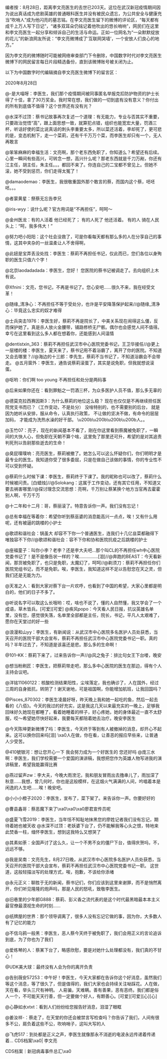 编者按：8月28日，距离李文亮医生的去世已203天。这位在武汉新冠疫情期间因为说出真话成为悲剧英雄的普通眼科医生并没有被民众遗忘，为公共安全与健康充当“吹哨人”成为他闪亮的墓志铭。在李文亮医生留下的微博的评论区，“每天都有成千上万人写下日记”，“诸多双耳朵仍铭记着他吹出的悠长哨响”，网民们在这里和李文亮医生一起分享和倾诉自己的生活与命运。正如一位网名为“一朵默默绽放的花儿”的新浪网友所说：“李文亮微博成了‘互联网哭墙’，一个安放人们良心的地方。”

因为李文亮的微博随时可能被网络审查部门下令删除，中国数字时代对李文亮医生微博下的网民留言每日片段精选备份，直到该微博账号被关闭为止。 

以下为中国数字时代编辑摘自李文亮医生微博下的留言区：

2020年8月28日

@-是大喵呀：李医生，我们那个疫情期间被同事匿名举报克扣防护物资的护士长得了十佳，拿了30万奖金。我时常在想，我们做的一切到底有没有意义？你付出的所有到底值不值得？这个世界还有没有光？

@水深不过顶：蔡书记故事再次复述一个道理：有无能力，专业与否其实不重要，只要政治觉悟“高”，跟上面思想一致，就算犯点错，组织也能宽宏大量，罚酒三杯，听话好使的菜比说真话的刺头李重要太多，所以菜还活着，李却死了，更可悲的是，变态机制下，走一个菜莉，还有千千万万个菜，而李医生却只有一个，无人再敢言

@笨笨麻麻的幸福生活：文亮啊，那个老东西免职了，你知道么？希望还有后续。心里一瞬间有些高兴，可转念一想，高兴什么呢？那老东西就是千刀万剐，你还有江主任，胡主任，朱主任。。。都回不来了。你连自己的二宝都不曾见上。但她不滚，她不受到惩罚，你们走得太冤了！

@damaodemao：李医生，我很敬重国外那个敢言的蔡，而国内这个蔡，呸呸呸。。。

@者蒙黄星：祭蔡无忘告李兄

@iris-wyy：说什么呢？官方用词是“不再担任”，呵呵～

@金州医龙：有的人活着 他已经死了； 有的人死了 他还活着。 有的人 骑在人民头上：“呵，我多伟大！”

@努力吧小阳阳：这个社会没救了，可是你看每天都有那么多的人在分享自己的事情，这其中夹杂的一丝温柔让人不舍得啊，

@此妞是宝弄丢没处找：李医生：蔡莉不再担任书记，仅此而已，您们各位以身殉职的医生只值六个字！

@北京laodadadada：李医生，您好！ 您医院的蔡书记被调走了。去向组织上木有说。

@Xfnini：文亮，您书记，不再是书记了。您心安吧……很久不来，我在经受文革！

@随缘_清净心：不再担任不等于受处分，也许是平安降落保护起来//@随缘_清净心：毕竟这么忠实的奴才难得

@士兵突击1976：李医生好，蔡莉不再是院长了，中美关系现在闹得这么僵，反而保护她了。真是杀人放火金腰带，铺路修桥无尸骸。偶尔也会感觉人间不值得。幸亏在这里看到这么多人都在想着你，还能感到人间温情

@dentistxin_363：蔡莉不再担任武汉市中心医院党委书记，王卫华接任//@更上一层楼的楼：李医生，夏天来了，蔡书记用不着浴霸了，离开了你的医院。不知道又会去哪里？//@海边的十三郎：李先生，蔡莉不当书记了，不知道浴霸会不会带走。 @五月窗外：李医生，通告说蔡莉滚蛋了，其实是说免职，但我就想说滚蛋。

@呕哟：你们啊 too young 不再担任和处分是两码事

@后来如果你还在：看到罪魁之一罚酒三杯，为众多医护人员不值，那么多无辜的

@德莫克拉西赛因斯3：为什么蔡莉的地位这么稳？ 现在也仅仅是不再继续担任医院党支书而已？（工作变动，不是处分） 没啥特别的，也不需要别的后台， 就是因为她听从安排，服从命令，认真执行政策， 不让做的坚决不做，有命令的层层加码， 才能成为洗热水澡的好干部。 \u200b\u200b\u200b\u200b人。。

@玉竹07：亮子，现在的新闻基本不看了，刚在你这里看到蔡魔被免职了，一瞬间的大快人心，但免职在天朝不算个啥，这里免了那里还可升，希望的是对其追责判死刑以告尉那些逝去的生命！

@臭屁噗噗响：亮亮医生，蔡莉被撤了。她怎么可以这么怀疑你们，你们明明才是最专业的医生。我知道你受了很多委屈，只是在做自己该做的事情，你的专业性不可以受到怀疑。

@蔡莉什么时候下课：李医生，蔡莉终于下课了。我的昵称也可以改了，蔡莉什么时候被问责。[白蜡烛]//@Solokang：这属于工作变动，还有其它任用，不知道又要去祸害哪里//@探讨理念交流思想：亮啊，千万别让蔡某换个地方当官再去霍霍别人啊，千万千万

@十二年和十二月：哥，蔡丽滚了。特意告诉你一声。我们没有忘记！

@总有幸福在等着你：希望你听到蔡巫婆的消息能高兴一点点，唉！又有什么用呢，还有被逼的跳楼的小护士

@歌颂和谐社会：锅虽大 却容不下你一个普通医生，连我们十几亿韭菜都融得下 唯独容不下你//@歌颂和谐社会：容不下你和协和医院抗疫之后跳楼的护士

@座福童子：叫你小李？老李？还是李大夫吧…那个叫CL的不再担任wh中心医院党委书记了！是不是像告状一样的？唉……………[泪]//@奔跑的BEAST：今天看新闻，那货被免职了，也只是免职，太魔幻了，呵呵//@剃须刀：蔡莉不再担任你们医院党组书记，而不是免职。唉，李医生，我知道这样不足以告慰您在天之灵，但我们还是无能为力。

@天准之人：看到大家对蔡下台一片欢呼，也看到了中国的希望，大家心里都是明白的，他们的日子不多了。

@听说名字可以取这么长哦哟：哎，啥也不说了，懂的人自然懂，我又学会了一个成语，草木皆兵。[可爱][可爱] @疾风popo：今天看人民日报，抗议英雄名单里，没有您，感觉很失落，名单里全部都是主任，院长，书记，平凡人太艰难了，愿你在天堂过的好一些

@浪漫和山yy：李医生，有新闻说：从武汉市中心医院多名医护人员处获悉，当天召开的医院干部大会宣布，蔡莉不再担任武汉市中心医院党委书记一职。真的吗？半年过去了，不知道是该喜还是悲。那么多的生命啊！

@101&#8211;KK：蔡莉下来了，过来告诉你一声//@风之兔子：排比句女王下台喽，晚安

@想当粉刷匠：李医生，把蔡莉带走吧，那么多中心医院的医生在那边，得有个人主持会议吧。

@洋铭11060122：核酸检测结果阳性，尘埃落定，我也确诊了，人在国外，经过三周的自身抵抗，转阴了！谢天谢地，可是祖国啊，你能增加航班，让我回国吗？

@Pisces_870302：李医生凌晨好呀，昨天晚上我和她一起吃的鱼，然后一起去看的《八佰》。今天的我过的好充实，这是我这几天以来最充实的一晚上，足够我回味好久她现在都睡了，看着她睡着的样子，好心疼她，她的身体最近一直不太舒服，哎～希望她尽快好起来，我要每天都陪着她去治疗。晚安李医生

@今天陈坤更新微博了吗：李医生，今天终于等到有人被撤掉的消息，却开心不起来。这可以换你回来吗[泪] \xa0人在做，你在看，让善恶的报应早些来，让普通人少受苦。

@410號银河：想让您开心一下 我会努力成为一个好医生的 您还好吗 @庞三水啊：李医生，我们学校需要一个爱国的演讲稿，我想把您作为英雄人物写进我的演讲稿里，希望我能赢得比赛

@燕过留声zw：李大夫，今晚大雨滂沱，我和朋友冒雨出去撸串儿了，雨加深了秋意……我想，曾几何时，你也是这般模样，在这烟火气满满的人间，吟唱着本是闲逸的人生吧……唉！晚安吧。

@小小小橙子2020：李医生，宣布了，菜下架了。来告诉你一声。你要好好的

@曹县鑫哥：蔡恶魔下来了\xa0\xa0\xa0廖君宣传员呢

@盛夏飞雪2019：李医生，当年恬不知耻地抹黑您的廖姓记者我们没有忘记，期待着她也被天收 @水深不过顶：老妖婆下台了，仍不能解我等心头之恨，特地来此焚香一柱，缅怀李医生，想到这我特么又想哭了

@其素如荼：全国声讨了这么久，让一个不男不女的僵尸下台，值得庆贺吗，不，远远不够。

@我是吴南：文亮先生，8月27日晚，从武汉市中心医院多名医护人员处获悉，当天召开的医院干部大会宣布，蔡莉不再担任武汉市中心医院党委书记一职。 这世道，这般轻描淡写的处理方式，唉，抱歉，不该给你添堵

@永元正义：聊胜于无的新闻，蔡书记们，你们应该到这里来谢罪，而不是悄然离开，你们听见隆隆的炮声吗，那是人民的怒吼，致敬李医生。

@旧巷里的少年郎G888：蔡莉、彭义香之流代表的是这个时代最黑暗最本本主义最官僚最漠视生命的时刻……

@纸牌屋的世界：那个领导调离了，很多人没有忘记它做的事，因为你，大多数人有了记忆的能力

@不信乌鸦一般黑：李医生，恶人蔡今天终于被免职了，我们会用正义的言论追诉到底，为了你也为了我们

@爱练琴的人：蔡某下台了，略感欣慰，要是对她什么处理都没有，我们真的不甘心！

@UDK美大球：最终没有人会为你的离开负责

@告别薇安57253：中午好！李医生，今天大家都在告诉你这个好消息，虽然我们等这个消息，等了很久了，但是值得的，我们大家也会持续关注呦踩花。人在做，天在看，举头三尺有神明。 人易骗，天难瞒。善有善果，恶有恶终。我们都是俗人一个，不可能天天行善，但一定要做个好人，有颗善心。[可爱][可爱][心][心]

@心静如水xtxt：看到人们纷纷给您报告好消息，泪湿了眼眶

@姜汝祥-：蔡走了，在天堂的你还会被禁言写检查吗？你告诉了我们，人间有很多不公，肩负着这些不公，吹响哨子，这叫大写的人

@飞虎517：到处都是正义之声，李医生就像那永不消逝的电波永远传递着传递着… CDS档案\xa0| 李文亮

CDS档案｜新冠病毒事件总汇\xa0


